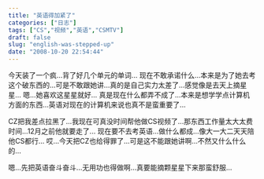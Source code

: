 ```yaml
---
title: "英语得加紧了"
categories: ["日志"]
tags: ["CS","视频","英语","CSMTV"]
draft: false
slug: "english-was-stepped-up"
date: "2008-10-20 22:54:44"
---
```


今天装了一个疯...背了好几个单元的单词...
现在不敢承诺什么...本来是为了她去考这个破东西的...可是不敢跟她讲...真的是自己实力太差了...感觉像是去天上摘星星...
嗯...她喜欢这星星就好...
真是现在什么都弄不成了...本来是想学学点计算机方面的东西...英语对现在的计算机来说也真不是蛮重要了...
 
CZ把我差点拉黑了...我现在可真没时间帮他做CS视频了...那东西工作量太大太费时间...12月之前他就要走了...
现在要不去考英语...做什么都成...像大一大二天天陪他CS都行...
哎...今天把CZ也给得罪了...可是这不能跟她讲啊...不然又什么什么的...
 
嗯...先把英语奋斗奋斗...无用功也得做啊...真要能摘颗星星下来那蛮舒服...
